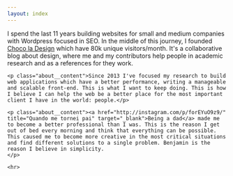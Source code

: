 ```yaml
---
layout: index
---
```


<section class="about" role="main">
  <div class="wrapper">
    <p class="about__content">I spend the last 11 years building websites for small and medium companies with Wordpress focused in SEO. In the middle of this journey, I founded <a href="http://chocoladesign.com" title="Choco la Design" target="_blank">Choco la Design</a> which have 80k unique visitors/month. It's a collaborative blog about design, where me and my contributors help people in academic research and as a references for they work.</p>

    <p class="about__content">Since 2013 I've focused my research to build web applications which have a better performance, writing a manageable and scalable front-end. This is what I want to keep doing. This is how I believe I can help the web be a better place for the most important client I have in the world: people.</p>

    <p class="about__content"><a href="http://instagram.com/p/forEYuO9z9/" title="Quando me tornei pai" target="_blank">Being a dad</a> made me to become a better professional than I was. This is the reason I get out of bed every morning and think that everything can be possible. This caused me to become more creative in the most critical situations and find different solutions to a single problem. Benjamin is the reason I believe in simplicity.
    </p>

    <hr>
  </div>
</section>
